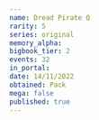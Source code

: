 ```yaml
---
name: Dread Pirate Q
rarity: 5
series: original
memory_alpha:
bigbook_tier: 2
events: 32
in_portal:
date: 14/11/2022
obtained: Pack
mega: false
published: true
---
```



